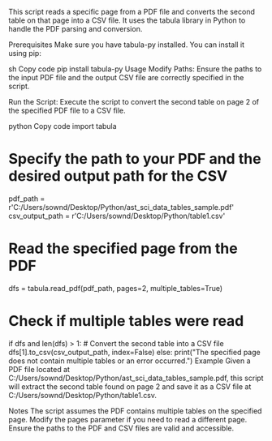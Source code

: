 This script reads a specific page from a PDF file and converts the second table on that page into a CSV file. It uses the tabula library in Python to handle the PDF parsing and conversion.

Prerequisites
Make sure you have tabula-py installed. You can install it using pip:

sh
Copy code
pip install tabula-py
Usage
Modify Paths: Ensure the paths to the input PDF file and the output CSV file are correctly specified in the script.

Run the Script: Execute the script to convert the second table on page 2 of the specified PDF file to a CSV file.

python
Copy code
import tabula

# Specify the path to your PDF and the desired output path for the CSV
pdf_path = r'C:/Users/sownd/Desktop/Python/ast_sci_data_tables_sample.pdf'
csv_output_path = r'C:/Users/sownd/Desktop/Python/table1.csv'

# Read the specified page from the PDF
dfs = tabula.read_pdf(pdf_path, pages=2, multiple_tables=True)

# Check if multiple tables were read
if dfs and len(dfs) > 1:
    # Convert the second table into a CSV file
    dfs[1].to_csv(csv_output_path, index=False)
else:
    print("The specified page does not contain multiple tables or an error occurred.")
Example
Given a PDF file located at C:/Users/sownd/Desktop/Python/ast_sci_data_tables_sample.pdf, this script will extract the second table found on page 2 and save it as a CSV file at C:/Users/sownd/Desktop/Python/table1.csv.

Notes
The script assumes the PDF contains multiple tables on the specified page.
Modify the pages parameter if you need to read a different page.
Ensure the paths to the PDF and CSV files are valid and accessible.

